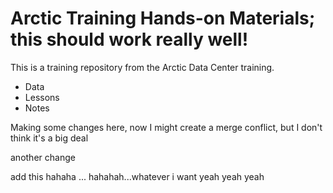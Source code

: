 # Arctic Training Hands-on Materials; this should work really well!

This is a training repository from the Arctic Data Center training. 
 
* Data
* Lessons
* Notes


Making some changes here, now I might create a merge conflict, but I don't think it's a big deal 

another change

add this hahaha 
... hahahah...whatever i want yeah yeah yeah 

